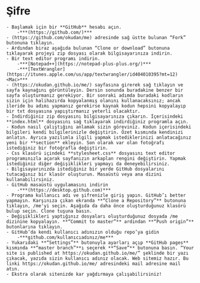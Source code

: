 # Şifre

	- Başlamak için bir **GitHub** hesabı açın.
		-***(https://github.com/)***
	- (https://github.com/okudan/me) adresinde sağ üstte bulunan “Fork” butonuna tıklayın.
	- Ardından biraz aşağıda bulunan “Clone or download” butonuna tıklayarak projeyi zip dosyası olarak bilgisayarınıza indirin.
	- Bir text editor programı indirin.
		-***[Notepad++](https://notepad-plus-plus.org/)***
		-***[TextWrangler](https://itunes.apple.com/us/app/textwrangler/id404010395?mt=12) <Mac>***
	- (https://okudan.github.io/me/) sayfasına girerek sağ tıklayın ve sayfa kaynağını görüntüleyin. Dersin sonunda buradakine benzer bir sayfa oluşturmanız gerekiyor. Bir sonraki adımda buradaki kodların sizin için halihazırda kopyalanmış olanını kullanacaksınız; ancak ileride bu adımı yapmanız gerekirse kaynak kodun hepsini kopyalayıp bir txt dosyasına yapıştırmanız yeterli olacaktır.
	- İndirdiğiniz zip dosyasını bilgisayarınıza çıkarın. İçerisindeki **index.html** dosyasını sağ tıklayarak indirdiğiniz programla açın.
	- Kodun nasıl çalıştığını anlamak sizin göreviniz. Kodun içerisindeki bilgileri kendi bilgilerinizle değiştirin. Özet kısmında kendinizi anlatın. Ayrıca yazılımla ilgili yapmak istediklerinizi anlatacağınız yeni bir **section** ekleyin. Son olarak var olan fotoğrafı istediğiniz bir fotoğrafla değiştirin.
	- Css klasörü içindeki **stylesheet.css** dosyasını text editor programınızla açarak sayfanızın arkaplan rengini değiştirin. Yapmak istediğiniz diğer değişiklikleri yapmayı da deneyebilirsiniz.
	- Bilgisayarınızda istediğiniz bir yerde GitHub dosyalarını tutacağınız bir klasör oluşturun. Masaüstü veya ana dizini kullanabilirsiniz.
	- GitHub masaüstü uygulamasını indirin
		-***(https://desktop.github.com)***
	- Programa kullanıcı adı ve şifrenizle giriş yapın. GitHub’ı better yapmayın. Karşınıza çıkan ekranda **“Clone a Repository”** butonuna tıklayın, /me'yi seçin. Aşağıda da daha önce oluşturduğunuz klasörü bulup seçin. Clone tuşuna basın.
	- Değişiklikleri yaptığınız dosyaları oluşturduğunuz dosyada /me dizinine kopyalayın. **“Commit to master”** ardından **“Push origin”** butonlarına tıklayın.
	- GitHub’da kendi kullanıcı adınızın olduğu repo’ya gidin
		-***github.com/kullanıcıadınız/me***
	- Yukarıdaki **“Settings”** butonuyla ayarları açıp **GitHub pages** kısmında **“master branch”**ı seçerek **“Save”** butonuna basın. “Your site is published at https://okudan.github.io/me/” şeklinde bir yazı çıkacak, yazıda sizin kullanıcı adınız olacak. Web sitemiz hazır. Bu linki https://okudan.github.io/me/ adresindeki mail adresine mail atın.
	- Ekstra olarak sitenizde kar yağdırmaya çalışabilirsiniz!
